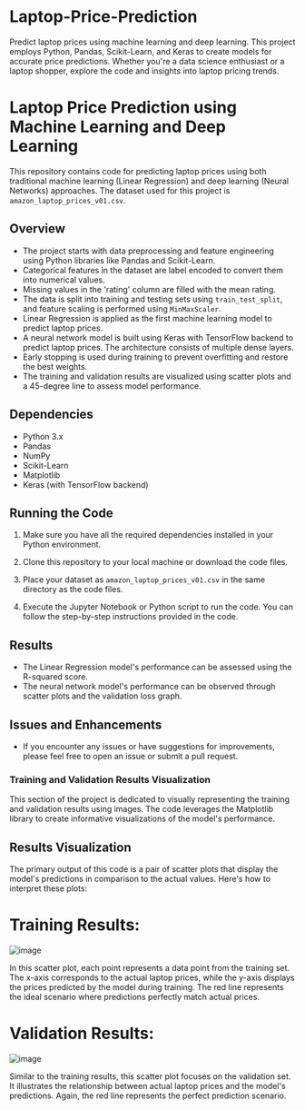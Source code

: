 # Laptop-Price-Prediction
Predict laptop prices using machine learning and deep learning. This project employs Python, Pandas, Scikit-Learn, and Keras to create models for accurate price predictions. Whether you're a data science enthusiast or a laptop shopper, explore the code and insights into laptop pricing trends.


# Laptop Price Prediction using Machine Learning and Deep Learning

This repository contains code for predicting laptop prices using both traditional machine learning (Linear Regression) and deep learning (Neural Networks) approaches. The dataset used for this project is `amazon_laptop_prices_v01.csv`.

## Overview

- The project starts with data preprocessing and feature engineering using Python libraries like Pandas and Scikit-Learn.
- Categorical features in the dataset are label encoded to convert them into numerical values.
- Missing values in the 'rating' column are filled with the mean rating.
- The data is split into training and testing sets using `train_test_split`, and feature scaling is performed using `MinMaxScaler`.
- Linear Regression is applied as the first machine learning model to predict laptop prices.
- A neural network model is built using Keras with TensorFlow backend to predict laptop prices. The architecture consists of multiple dense layers.
- Early stopping is used during training to prevent overfitting and restore the best weights.
- The training and validation results are visualized using scatter plots and a 45-degree line to assess model performance.

## Dependencies

- Python 3.x
- Pandas
- NumPy
- Scikit-Learn
- Matplotlib
- Keras (with TensorFlow backend)

## Running the Code

1. Make sure you have all the required dependencies installed in your Python environment.

2. Clone this repository to your local machine or download the code files.

3. Place your dataset as `amazon_laptop_prices_v01.csv` in the same directory as the code files.

4. Execute the Jupyter Notebook or Python script to run the code. You can follow the step-by-step instructions provided in the code.

## Results

- The Linear Regression model's performance can be assessed using the R-squared score.
- The neural network model's performance can be observed through scatter plots and the validation loss graph.

## Issues and Enhancements

- If you encounter any issues or have suggestions for improvements, please feel free to open an issue or submit a pull request.

  
### Training and Validation Results Visualization
This section of the project is dedicated to visually representing the training and validation results using images. The code leverages the Matplotlib library to create informative visualizations of the model's performance.

## Results Visualization
The primary output of this code is a pair of scatter plots that display the model's predictions in comparison to the actual values. Here's how to interpret these plots:

# Training Results:

![image](https://github.com/LukaNdr/Laptop-Price-Prediction/assets/147658141/e8f9437d-6dce-4d0f-a16b-f6f05778177a)


In this scatter plot, each point represents a data point from the training set. The x-axis corresponds to the actual laptop prices, while the y-axis displays the prices predicted by the model during training. The red line represents the ideal scenario where predictions perfectly match actual prices.

# Validation Results:

![image](https://github.com/LukaNdr/Laptop-Price-Prediction/assets/147658141/81df97a4-8bb0-419f-8e59-da559e55a793)


Similar to the training results, this scatter plot focuses on the validation set. It illustrates the relationship between actual laptop prices and the model's predictions. Again, the red line represents the perfect prediction scenario.

